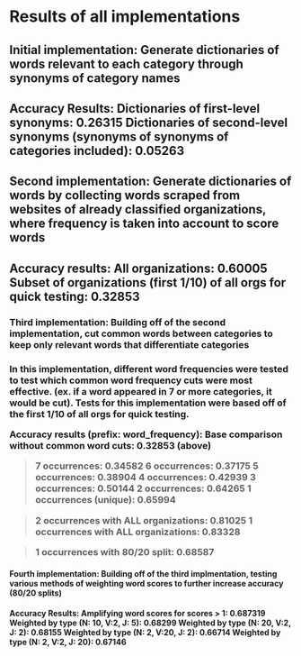 # Results of all implementations

<h2> Initial implementation: Generate dictionaries of words relevant to each category through synonyms of category names <h2>

Accuracy Results:
Dictionaries of first-level synonyms: 0.26315
Dictionaries of second-level synonyms (synonyms of synonyms of categories included): 0.05263

<h2> Second implementation: Generate dictionaries of words by collecting words scraped from websites of already classified organizations, where frequency is taken into account to score words <h2>

Accuracy results:
All organizations: 0.60005
Subset of organizations (first 1/10) of all orgs for quick testing: 0.32853

<h3> Third implementation: Building off of the second implementation, cut common words between categories to keep only relevant words that differentiate categories <h3>
In this implementation, different word frequencies were tested to test which common word frequency cuts were most effective. (ex. if a word appeared in 7 or more categories, it would be cut). Tests for this implementation were based off of the first 1/10 of all orgs for quick testing.

Accuracy results (prefix: word_frequency):
Base comparison without common word cuts: 0.32853 (above)
> 7 occurrences: 0.34582
> 6 occurrences: 0.37175
> 5 occurrences: 0.38904
> 4 occurrences: 0.42939
> 3 occurrences: 0.50144
> 2 occurrences: 0.64265
> 1 occurrences (unique): 0.65994

> 2 occurrences with ALL organizations: 0.81025
> 1 occurrences with ALL organizations: 0.83328

> 1 occurrences with 80/20 split: 0.68587

<h4> Fourth implementation: Building off of the third implmentation, testing various methods of weighting word scores to further increase accuracy (80/20 splits) <h4>

Accuracy Results:
Amplifying word scores for scores > 1: 0.687319
Weighted by type (N: 10, V:2, J: 5): 0.68299
Weighted by type (N: 20, V:2, J: 2): 0.68155
Weighted by type (N: 2, V:20, J: 2): 0.66714
Weighted by type (N: 2, V:2, J: 20): 0.67146